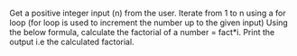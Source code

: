 Get a positive integer input (n) from the user.
Iterate from 1 to n using a for loop (for loop is used to increment the number up to the given input)
Using the below formula, calculate the factorial of a number = fact*i.
Print the output i.e the calculated factorial.

